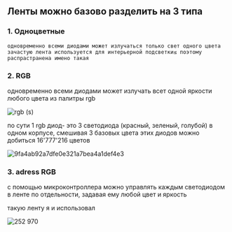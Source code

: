 <h2> Ленты можно базово разделить на 3 типа </h2>
<h3>	1. Oдноцветные </h3>

    одновременно всеми диодами может излучаться только свет одного цвета
    зачастую лента используется для интерьерной подсветки≤ поэтому распрастранена имено такая

    
<h3>	2. RGB </h3>

одновременно всеми диодами может излучать всет одной яркости любого цвета из палитры rgb
    
![rgb (s)](https://github.com/maxpnz58/LightSabel/assets/51989861/bd26e2e4-2aeb-4b13-b73b-01a8ee78d676)

по сути 1 rgb диод- это 3 светодиода (красный, зеленый, голубой) в одном корпусе, смешивая 3 базовых цвета этих диодов можно добиться 16'777'216 цветов 

![9fa4ab92a7dfe0e321a7bea4a1def4e3](https://github.com/maxpnz58/LightSabel/assets/51989861/6a4c23f6-364a-4c84-9ea0-659343899271)

    
 <h3>	3. adress RGB </h3>
 
с помощью микроконтроллера можно управлять каждым светодиодом в ленте по отдельности, задавая ему любой цвет и яркость 

такую ленту я и использовал

![252 970](https://github.com/maxpnz58/LightSabel/assets/51989861/fb80fb19-b8f4-44e2-83e1-7661907bcedc)
